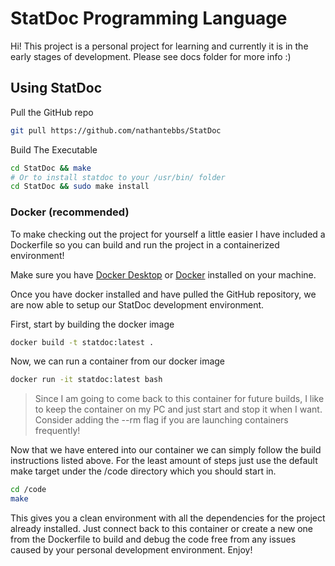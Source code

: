 # StatDoc Programming Language

Hi! This project is a personal project for learning and currently it is in the early stages of development. Please see docs folder for more info :)

## Using StatDoc

Pull the GitHub repo

```bash
git pull https://github.com/nathantebbs/StatDoc
```

Build The Executable

```bash
cd StatDoc && make
# Or to install statdoc to your /usr/bin/ folder
cd StatDoc && sudo make install
```

### Docker (recommended)

To make checking out the project for yourself a little easier I have included a Dockerfile so you can build and run the project in a containerized environment!

Make sure you have [Docker Desktop](https://www.docker.com/products/docker-desktop/) or [Docker](https://docs.docker.com/engine/install/) installed on your machine.

Once you have docker installed and have pulled the GitHub repository, we are now able to setup our StatDoc development environment.

First, start by building the docker image
```bash
docker build -t statdoc:latest .
```

Now, we can run a container from our docker image
```bash
docker run -it statdoc:latest bash
```

> Since I am going to come back to this container for future builds, I like
> to keep the container on my PC and just start and stop it when I want.
> Consider adding the --rm flag if you are launching containers frequently!

Now that we have entered into our container we can simply follow the build instructions listed above. For the least amount of steps just use the default make target
under the /code directory which you should start in.
```bash
cd /code
make
```

This gives you a clean environment with all the dependencies for the project already installed. Just connect back to this container or create a new one from the Dockerfile
to build and debug the code free from any issues caused by your personal development environment. Enjoy!
